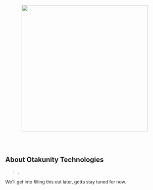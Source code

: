 <br><br>
<p align="center"><a href="https://otakunity.com" target="_blank"><img src="https://github.com/otakunity/art/blob/main/logo-lockup/2%20SVG/otakunity-lockup-blue.svg" width="400"></a></p>
<br><br>

## About Otakunity Technologies

> .

We'll get into filling this out later, gotta stay tuned for now.
